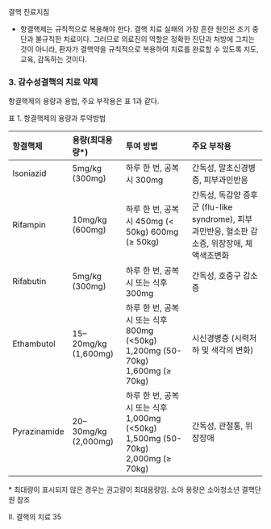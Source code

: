 결핵 진료지침

- 항결핵제는 규칙적으로 복용해야 한다.
결핵 치료 실패의 가장 흔한 원인은 조기 중단과 불규칙한 치료이다. 그러므로 의료진의 역할은 정확한 진단과 처방에 그치는 것이 아니라, 환자가 결핵약을 규칙적으로 복용하여 치료를 완료할 수 있도록 지도, 교육, 감독하는 것이다.

### 3. 감수성결핵의 치료 약제

항결핵제의 용량과 용법, 주요 부작용은 표 1과 같다.

표 1. 항결핵제의 용량과 투약방법

| 항결핵제 | 용량(최대용량\*) | 투여 방법 | 주요 부작용 |
| :------- | :-------------- | :-------- | :---------- |
| Isoniazid | 5mg/kg (300mg) | 하루 한 번, 공복 시 300mg | 간독성, 말초신경병증, 피부과민반응 |
| Rifampin | 10mg/kg (600mg) | 하루 한 번, 공복 시 450mg (< 50kg) 600mg (≥ 50kg) | 간독성, 독감양 증후군 (flu-like syndrome), 피부과민반응, 혈소판 감소증, 위장장애, 체액색조변화 |
| Rifabutin | 5mg/kg (300mg) | 하루 한 번, 공복 시 또는 식후 300mg | 간독성, 호중구 감소증 |
| Ethambutol | 15–20mg/kg (1,600mg) | 하루 한 번, 공복 시 또는 식후 800mg (<50kg) 1,200mg (50-70kg) 1,600mg (≥ 70kg) | 시신경병증 (시력저하 및 색각의 변화) |
| Pyrazinamide | 20–30mg/kg (2,000mg) | 하루 한 번, 공복 시 또는 식후 1,000mg (<50kg) 1,500mg (50-70kg) 2,000mg (≥ 70kg) | 간독성, 관절통, 위장장애 |

\* 최대량이 표시되지 않은 경우는 권고량이 최대용량임. 소아 용량은 소아청소년 결핵단원 참조

II. 결핵의 치료 <PAGE>35